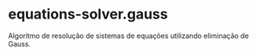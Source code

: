 # equations-solver.gauss
Algoritmo de resolução de sistemas de equações utilizando eliminação de Gauss.
